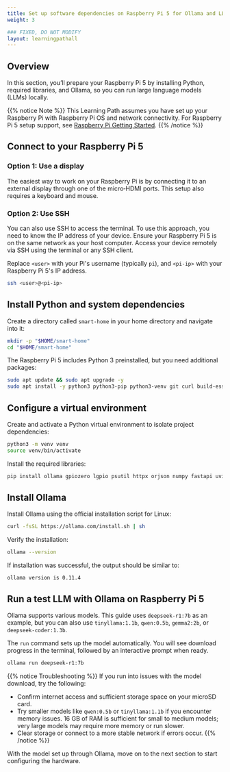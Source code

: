 ```yaml
---
title: Set up software dependencies on Raspberry Pi 5 for Ollama and LLMs
weight: 3

### FIXED, DO NOT MODIFY
layout: learningpathall
---
```


## Overview

In this section, you’ll prepare your Raspberry Pi 5 by installing Python, required libraries, and Ollama, so you can run large language models (LLMs) locally.

{{% notice Note %}}
This Learning Path assumes you have set up your Raspberry Pi with Raspberry Pi OS and network connectivity. For Raspberry Pi 5 setup support, see [Raspberry Pi Getting Started](https://www.raspberrypi.com/documentation/).
{{% /notice %}}

## Connect to your Raspberry Pi 5

### Option 1: Use a display

The easiest way to work on your Raspberry Pi is by connecting it to an external display through one of the micro‑HDMI ports. This setup also requires a keyboard and mouse.

### Option 2: Use SSH

You can also use SSH to access the terminal. To use this approach, you need to know the IP address of your device. Ensure your Raspberry Pi 5 is on the same network as your host computer. Access your device remotely via SSH using the terminal or any SSH client.

Replace `<user>` with your Pi's username (typically `pi`), and `<pi-ip>` with your Raspberry Pi 5's IP address.

```bash
ssh <user>@<pi-ip>
```

## Install Python and system dependencies

Create a directory called `smart-home` in your home directory and navigate into it:

```bash
mkdir -p "$HOME/smart-home"
cd "$HOME/smart-home"
```

The Raspberry Pi 5 includes Python 3 preinstalled, but you need additional packages:

```bash
sudo apt update && sudo apt upgrade -y
sudo apt install -y python3 python3-pip python3-venv git curl build-essential gcc python3-lgpio
```

## Configure a virtual environment

Create and activate a Python virtual environment to isolate project dependencies:

```bash
python3 -m venv venv
source venv/bin/activate
```

Install the required libraries:

```bash
pip install ollama gpiozero lgpio psutil httpx orjson numpy fastapi uvicorn uvloop
```

## Install Ollama

Install Ollama using the official installation script for Linux:

```bash
curl -fsSL https://ollama.com/install.sh | sh
```

Verify the installation:

```bash
ollama --version
```

If installation was successful, the output should be similar to:

```output
ollama version is 0.11.4
```

## Run a test LLM with Ollama on Raspberry Pi 5

Ollama supports various models. This guide uses `deepseek-r1:7b` as an example, but you can also use `tinyllama:1.1b`, `qwen:0.5b`, `gemma2:2b`, or `deepseek-coder:1.3b`.

The `run` command sets up the model automatically. You will see download progress in the terminal, followed by an interactive prompt when ready.

```bash
ollama run deepseek-r1:7b
```

{{% notice Troubleshooting %}}
If you run into issues with the model download, try the following:

- Confirm internet access and sufficient storage space on your microSD card.
- Try smaller models like `qwen:0.5b` or `tinyllama:1.1b` if you encounter memory issues. 16 GB of RAM is sufficient for small to medium models; very large models may require more memory or run slower.
- Clear storage or connect to a more stable network if errors occur.
{{% /notice %}}

With the model set up through Ollama, move on to the next section to start configuring the hardware.
